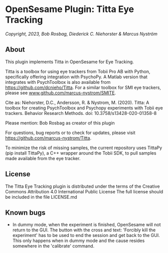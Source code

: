 # OpenSesame Plugin: Titta Eye Tracking

*Copyright, 2023, Bob Rosbag, Diederick C. Niehorster & Marcus Nyström*

## About

This plugin implements Titta in OpenSesame for Eye Tracking. 

Titta is a toolbox for using eye trackers from Tobii Pro AB with Python, specifically offering integration with PsychoPy. A Matlab version that integrates with PsychToolbox is also available from https://github.com/dcnieho/Titta. For a similar toolbox for SMI eye trackers, please see www.github.com/marcus-nystrom/SMITE.

Cite as: Niehorster, D.C., Andersson, R. & Nystrom, M. (2020). Titta: A toolbox for creating PsychToolbox and Psychopy experiments with Tobii eye trackers. Behavior Research Methods. doi: 10.3758/s13428-020-01358-8

Please mention: Bob Rosbag as creator of this plugin

For questions, bug reports or to check for updates, please visit https://github.com/marcus-nystrom/Titta.

To minimize the risk of missing samples, the current repository uses TittaPy (pip install TittaPy), a C++ wrapper around the Tobii SDK, to pull samples made available from the eye tracker.


## License

The Titta Eye Tracking plugin is distributed under the terms of the Creative Commons Attribution 4.0 International Public License
The full license should be included in the file LICENSE.md


## Known bugs

- In dummy mode, when the experiment is finished, OpenSesame will not return to the GUI. The button with the cross and text: 'Forcibly kill the experiment' has to be used to end the session and get back to the GUI. This only happens when in dummy mode and the cause resides somewhere in the 'calibrate' command.
